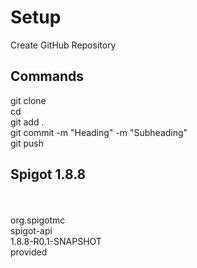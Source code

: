 # Setup
Create GitHub Repository

## Commands
git clone <url>\
cd <folder>\
git add .\
git commit -m "Heading" -m "Subheading"\
git push

## Spigot 1.8.8

<dependencies>\
    <dependency>\
           <groupId>org.spigotmc</groupId>\
           <artifactId>spigot-api</artifactId>\
           <version>1.8.8-R0.1-SNAPSHOT</version>\
           <scope>provided</scope>\
    </dependency>\
</dependencies>
